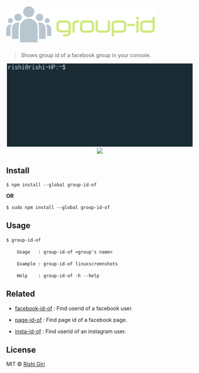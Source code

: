 # ![group-id-of](media/gio.png)

> Shows group id of a facebook group in your console.

<p align="center">
	<img width="500" src="media/gio.gif">
	<br>
	<a href="https://travis-ci.org/CodeDotJS/group-id-of">
	<img src="https://travis-ci.org/CodeDotJS/group-id-of.svg?branch=master">
	</a>
</p>


## Install

```
$ npm install --global group-id-of
```
__OR__

```
$ sudo npm install --global group-id-of
```
## Usage

```
$ group-id-of

	Usage   : group-id-of <group's name>

	Example : group-id-of linuxscreenshots

	Help    : group-id-of -h --help
```

## Related

- [facebook-id-of](https://github.com/CodeDotJS/facebook-id-of) : Find userid of a facebook user.

- [page-id-of](https://github.com/CodeDotJS/page-id-of) : Find page id of a facebook page.

- [insta-id-of](https://github.com/CodeDotJS/instagram-id-of) : Find userid of an instagram user.

## License

MIT © [Rishi Giri](http://rishigiri.com)